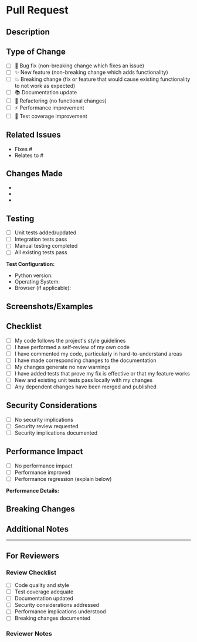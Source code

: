 # Pull Request

## Description
<!-- Provide a brief description of the changes in this PR -->

## Type of Change
<!-- Mark the relevant option with an "x" -->
- [ ] 🐛 Bug fix (non-breaking change which fixes an issue)
- [ ] ✨ New feature (non-breaking change which adds functionality)
- [ ] 💥 Breaking change (fix or feature that would cause existing functionality to not work as expected)
- [ ] 📚 Documentation update
- [ ] 🔧 Refactoring (no functional changes)
- [ ] ⚡ Performance improvement
- [ ] 🧪 Test coverage improvement

## Related Issues
<!-- Link to related issues using keywords like "Fixes #123" or "Closes #456" -->
- Fixes #
- Relates to #

## Changes Made
<!-- List the main changes made in this PR -->
- 
- 
- 

## Testing
<!-- Describe the tests that you ran to verify your changes -->
- [ ] Unit tests added/updated
- [ ] Integration tests pass
- [ ] Manual testing completed
- [ ] All existing tests pass

**Test Configuration:**
- Python version: 
- Operating System: 
- Browser (if applicable): 

## Screenshots/Examples
<!-- If applicable, add screenshots or code examples to help explain your changes -->

## Checklist
<!-- Mark completed items with an "x" -->
- [ ] My code follows the project's style guidelines
- [ ] I have performed a self-review of my own code
- [ ] I have commented my code, particularly in hard-to-understand areas
- [ ] I have made corresponding changes to the documentation
- [ ] My changes generate no new warnings
- [ ] I have added tests that prove my fix is effective or that my feature works
- [ ] New and existing unit tests pass locally with my changes
- [ ] Any dependent changes have been merged and published

## Security Considerations
<!-- If your changes have security implications, describe them here -->
- [ ] No security implications
- [ ] Security review requested
- [ ] Security implications documented

## Performance Impact
<!-- Describe any performance implications of your changes -->
- [ ] No performance impact
- [ ] Performance improved
- [ ] Performance regression (explain below)

**Performance Details:**
<!-- If there are performance implications, describe them here -->

## Breaking Changes
<!-- If this is a breaking change, describe what breaks and how to migrate -->

## Additional Notes
<!-- Add any additional notes for reviewers here -->

---

## For Reviewers
<!-- This section is for the reviewer to fill out -->

### Review Checklist
- [ ] Code quality and style
- [ ] Test coverage adequate
- [ ] Documentation updated
- [ ] Security considerations addressed
- [ ] Performance implications understood
- [ ] Breaking changes documented

### Reviewer Notes
<!-- Reviewer feedback and notes -->